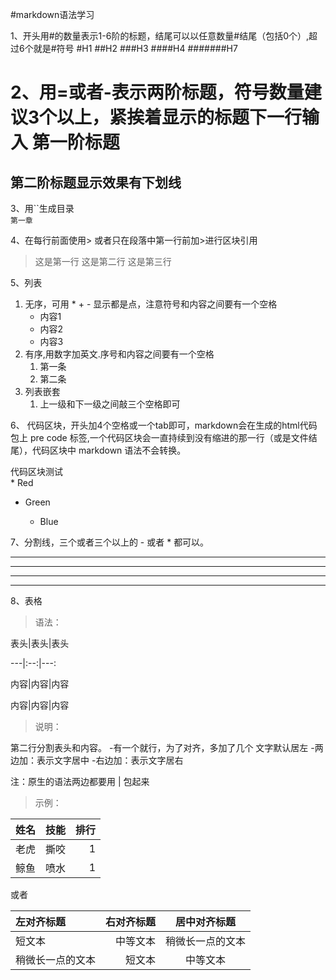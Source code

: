 #markdown语法学习

1、开头用#的数量表示1-6阶的标题，结尾可以以任意数量#结尾（包括0个）,超过6个就是#符号
#H1
##H2
###H3
####H4
#######H7

2、用=或者-表示两阶标题，符号数量建议3个以上，紧挨着显示的标题下一行输入
第一阶标题
===
第二阶标题显示效果有下划线
--

3、用``生成目录  
`第一章`

4、在每行前面使用> 或者只在段落中第一行前加>进行区块引用
> 这是第一行
> 这是第二行
> 这是第三行

5、列表
1. 无序，可用 * + - 显示都是点，注意符号和内容之间要有一个空格
   * 内容1
   + 内容2
   - 内容3
2. 有序,用数字加英文.序号和内容之间要有一个空格
   1. 第一条
   2. 第二条
3. 列表嵌套
   1. 上一级和下一级之间敲三个空格即可


6、 代码区块，开头加4个空格或一个tab即可，markdown会在生成的html代码包上 pre code 标签,一个代码区块会一直持续到没有缩进的那一行（或是文件结尾），代码区块中 markdown 语法不会转换。
    <div>
        代码区块测试
    </div>
    * Red
+ Green

    - Blue
    
7、分割线，三个或者三个以上的 - 或者 * 都可以。

  ---
  ----
  ***
  *****

8、表格
   > 语法：
  
  表头|表头|表头
  
  ---|:--:|---:
  
  内容|内容|内容
  
  内容|内容|内容
 
   > 说明：
  
  第二行分割表头和内容。
  -有一个就行，为了对齐，多加了几个
  文字默认居左
  -两边加：表示文字居中
  -右边加：表示文字居右
  
  注：原生的语法两边都要用 | 包起来
  
  > 示例：
  
姓名|技能|排行
--|:--:|--:
老虎|撕咬|1
鲸鱼|喷水|1

或者

| 左对齐标题 | 右对齐标题 | 居中对齐标题 |
| :------| ------: | :------: |
| 短文本 | 中等文本 | 稍微长一点的文本 |
| 稍微长一点的文本 | 短文本 | 中等文本 |